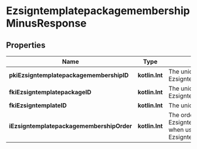 
# EzsigntemplatepackagemembershipMinusResponse

## Properties
Name | Type | Description | Notes
------------ | ------------- | ------------- | -------------
**pkiEzsigntemplatepackagemembershipID** | **kotlin.Int** | The unique ID of the Ezsigntemplatepackagemembership | 
**fkiEzsigntemplatepackageID** | **kotlin.Int** | The unique ID of the Ezsigntemplatepackage | 
**fkiEzsigntemplateID** | **kotlin.Int** | The unique ID of the Ezsigntemplate | 
**iEzsigntemplatepackagemembershipOrder** | **kotlin.Int** | The order in which the Ezsigntemplate will be imported when using an Ezsigntemplatepackage. | 



